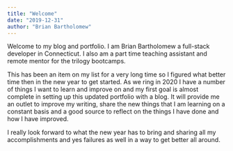 ```yaml
---
title: "Welcome"
date: "2019-12-31"
author: "Brian Bartholomew"
---
```


Welcome to my blog and portfolio.  I am Brian Bartholomew a full-stack developer in Connecticut.   I also am a part time teaching assistant and remote mentor for the trilogy bootcamps.  

This has been an item on my list for a very long time so I figured what better time then in the new year to get started.  As we ring in 2020 I have a number of things I want to learn and improve on and my first goal is almost complete in setting up this updated portfolio with a blog.  It will provide me an outlet to improve my writing, share the new things that I am learning on a constant basis and a good source to reflect on the things I have done and how I have improved. 

I really look forward to what the new year has to bring and sharing all my accomplishments and yes failures as well in a way to get better all around.
